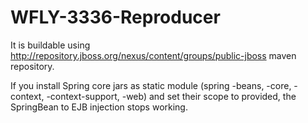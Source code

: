 WFLY-3336-Reproducer
====================

It is buildable using http://repository.jboss.org/nexus/content/groups/public-jboss maven repository.


If you install Spring core jars as static module (spring -beans, -core, -context, -context-support, -web) and set their scope to provided, the SpringBean to EJB injection stops working.



